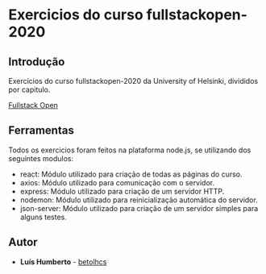 # Exercicios do curso fullstackopen-2020

## Introdução

Exercicios do curso fullstackopen-2020 da University of Helsinki, divididos por capitulo.

[Fullstack Open](https://fullstackopen.com/en/about)

## Ferramentas 

Todos os exercicios foram feitos na plataforma node.js, se utilizando dos seguintes modulos:
- react: Módulo utilizado para criação de todas as páginas do curso.
- axios: Módulo utilizado para comunicação com o servidor.
- express: Módulo utilizado para criação de um servidor HTTP.
- nodemon: Módulo utilizado para reinicialização automática do servidor.
- json-server: Módulo utilizado para criação de um servidor simples para alguns testes.

## Autor

* **Luís Humberto** - [betolhcs](https://github.com/betolhcs)

